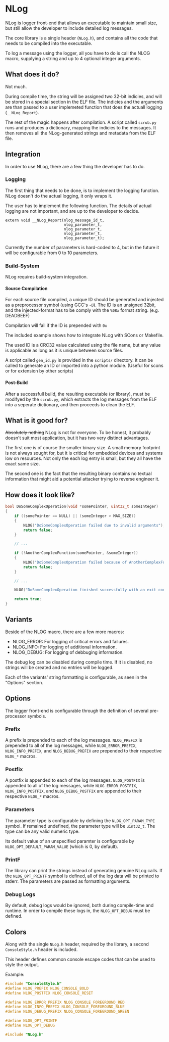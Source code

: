 # NLog #
NLog is logger front-end that allows an executable to maintain small size, but still allow the developer to include detailed log messages.

The core library is a single header (`NLog.h`), and contains all the code that needs to be compiled into the executable.

To log a message using the logger, all you have to do is call the NLOG macro, supplying a string and up to 4 optional integer arguments.

## What does it do? ##

Not much.

During compile time, the string will be assigned two 32-bit indicies, and will be stored in a special section in the ELF file.
The indicies and the arguments are than passed to a user implemeted function that does the actuall logging (`__NLog_Report`).

The rest of the magic happens after compilation. A script called `scrub.py` runs and produces a dictionary, mapping the indicies to the messages. It then removes all the NLog-generated strings and metadata from the ELF file.

## Integration ##
In order to use NLog, there are a few thing the developer has to do.

### Logging ###
The first thing that needs to be done, is to implement the logging function.
NLog doesn't do the actual logging, it only wraps it. 

The user has to implement the following function.
The details of actual logging are not important, and are up to the developer to decide.
```
extern void __NLog_Report(nlog_message_id_t,
                          nlog_parameter_t,
                          nlog_parameter_t,
                          nlog_parameter_t,
                          nlog_parameter_t);
```

Currently the number of parameters is hard-coded to 4, but in the future it will be configurable from 0 to 10 parameters.

### Build-System ###
NLog requires build-system integration.

#### Source Compilation ####
For each source file compiled, a unique ID should be generated and injected as a preprocessor symbol (using GCC's `-D`). 
The ID is an unsigned 32bit, and the injected-format has to be comply with the `%08x` format string. (e.g. DEADBEEF)

Compilation will fail if the ID is prepended with `0x`

The included example shows how to integrate NLog with SCons or Makefile.

The used ID is a CRC32 value calculated using the file name, but any value is applicable as long as it is unique between source files.

A script called `gen_id.py` is provided in the `scripts/` directory.
It can be called to generate an ID or imported into a python module. (Useful for scons or for extension by other scripts)

#### Post-Build ####
After a successfull build, the resulting executable (or library), must be modifyed by the `scrub.py`, which extracts the log messages from the ELF into a seperate dictionary, and then proceeds to clean the ELF.

## What is it good for? ##
~~Absolutely nothing~~
NLog is not for everyone. To be honest, it probably doesn't suit most application, but it has two very distinct advantages.

The first one is of course the smaller binary size.
A small memory footprint is not always sought for, but it is critical for embedded devices and systems low on resources.
Not only the each log entry is small, but they all have the exact same size.

The second one is the fact that the resulting binary contains no textual information that might aid a potential attacker trying to reverse engineer it.

## How does it look like? ##
```c
bool DoSomeComplexOperation(void *somePointer, uint32_t someInteger)
{
    if ((somePointer == NULL) || (someInteger > MAX_SIZE))
    {
        NLOG("DoSomeComplexOperation failed due to invalid arguments");
        return false;
    }

    // ... 

    if (!AnotherComplexFunction(somePointer, &someInteger))
    {
        NLOG("DoSomeComplexOperation failed because of AnotherComplexFunction");
        return false;
    }

    // ...

    NLOG("DoSomeComplexOperation finished successfully with an exit code of %u", someInteger);

    return true;
}
```
## Variants ##
Beside of the NLOG macro, there are a few more macros:
 - NLOG_ERROR: For logging of critical errors and failures.
 - NLOG_INFO: For logging of additional information.
 - NLOG_DEBUG: For logging of debbuging information.

The debug log can be disabled during compile time. If it is disabled, no strings will be created and no entries will be logged.

Each of the variants' string formatting is configurable, as seen in the "Options" section.

## Options ##
The logger front-end is configurable through the definition of several pre-processor symbols.

### Prefix ###
A prefix is prepended to each of the log messages.
`NLOG_PREFIX` is prepended to all of the log messages, while `NLOG_ERROR_PREFIX`, `NLOG_INFO_PREFIX`, and `NLOG_DEBUG_PREFIX` are prepended to their respective `NLOG_*` macros.

### Postfix ###
A postfix is appended to each of the log messages.
`NLOG_POSTFIX` is appended to all of the log messages, while `NLOG_ERROR_POSTFIX`, `NLOG_INFO_POSTFIX`, and `NLOG_DEBUG_POSTFIX` are appended to their respective `NLOG_*` macros.

### Parameters ###
The parameter type is configurable by defining the `NLOG_OPT_PARAM_TYPE` symbol.
If remained undefined, the parameter type will be `uint32_t`.
The type can be any valid numeric type.

Its default value of an unspecified paramter is configurable by `NLOG_OPT_DEFAULT_PARAM_VALUE` (which is 0, by default).

### PrintF ###
The library can print the strings instead of generating genuine NLog calls.
If the `NLOG_OPT_PRINTF` symbol is defined, all of the log data will be printed to stderr. The parameters are passed as formatting arguments.

### Debug Logs ###
By default, debug logs would be ignored, both during compile-time and runtime.
In order to compile these logs in, the `NLOG_OPT_DEBUG` must be defined.

## Colors ##
Along with the single `NLog.h` header, required by the library, a second `ConsoleStyle.h` header is included.

This header defines common console escape codes that can be used to style the output.

Example:
```c
#include "ConsoleStyle.h"
#define NLOG_PREFIX NLOG_CONSOLE_BOLD
#define NLOG_POSTFIX NLOG_CONSOLE_RESET

#define NLOG_ERROR_PREFIX NLOG_CONSOLE_FOREGROUND_RED
#define NLOG_INFO_PREFIX NLOG_CONSOLE_FOREGROUND_BLUE
#define NLOG_DEBUG_PREFIX NLOG_CONSOLE_FOREGROUND_GREEN

#define NLOG_OPT_PRINTF
#define NLOG_OPT_DEBUG

#include "NLog.h"
```